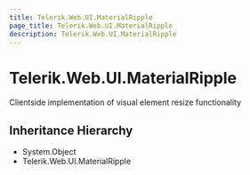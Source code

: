 ```yaml
---
title: Telerik.Web.UI.MaterialRipple
page_title: Telerik.Web.UI.MaterialRipple
description: Telerik.Web.UI.MaterialRipple
---
```


# Telerik.Web.UI.MaterialRipple

Clientside implementation of visual element resize functionality

## Inheritance Hierarchy

* System.Object
* Telerik.Web.UI.MaterialRipple

